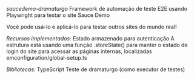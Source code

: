 *saucedemo-dramaturgo*
Framework de automação de teste E2E usando Playwright para testar o site Sauce Demo

Você pode usá-lo e aplicá-lo para testar outros sites do mundo real!

*Recursos implementados:*
Estado armazenado para autenticação
A estrutura está usando uma função .storeState() para manter o estado de login do site para acessar as páginas internas, localizadas emconfiguration/global-setup.ts

*Bibliotecas:*
TypeScript
Teste de dramaturgo (como executor de testes)
 

